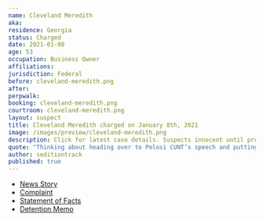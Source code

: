 ```yaml
---
name: Cleveland Meredith
aka:
residence: Georgia
status: Charged
date: 2021-01-08
age: 53
occupation: Business Owner
affiliations:
jurisdiction: Federal
before: cleveland-meredith.png
after:
perpwalk:
booking: cleveland-meredith.png
courtroom: cleveland-meredith.png
layout: suspect
title: Cleveland Meredith charged on January 8th, 2021
image: /images/preview/cleveland-meredith.png
description: Click for latest case details. Suspects innocent until proven guilty.
quote: "Thinking about heading over to Pelosi CUNT’s speech and putting a bullet in her noggin on Live TV [purple devil emoji]."
author: seditiontrack
published: true
---
```


- [News Story](https://www.11alive.com/article/news/nation-world/atlanta-area-man-arrested-capitol-riots/85-5a25b7ac-2f66-4580-8a46-d11a15a0e5e0)
- [Complaint](https://www.justice.gov/opa/page/file/1353306/download)
- [Statement of Facts](https://www.justice.gov/opa/page/file/1353311/download)
- [Detention Memo](https://extremism.gwu.edu/sites/g/files/zaxdzs2191/f/Cleveland%20Meredith%20Detention%20Memorandum.pdf)